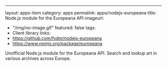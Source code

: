 ---
layout: apps-item
category: apps
permalink: apps/nodejs-europeana
title: Node.js module for the Europeana API
imageurl: 
  - "/img/no-image.gif"
featured: false
tags: 
  - Client library
links:
  - https://github.com/fvdm/nodejs-europeana
  - https://www.npmjs.org/package/europeana

Unofficial Node.js module for the Europeana API. Search and lookup art in various archives across Europe.
